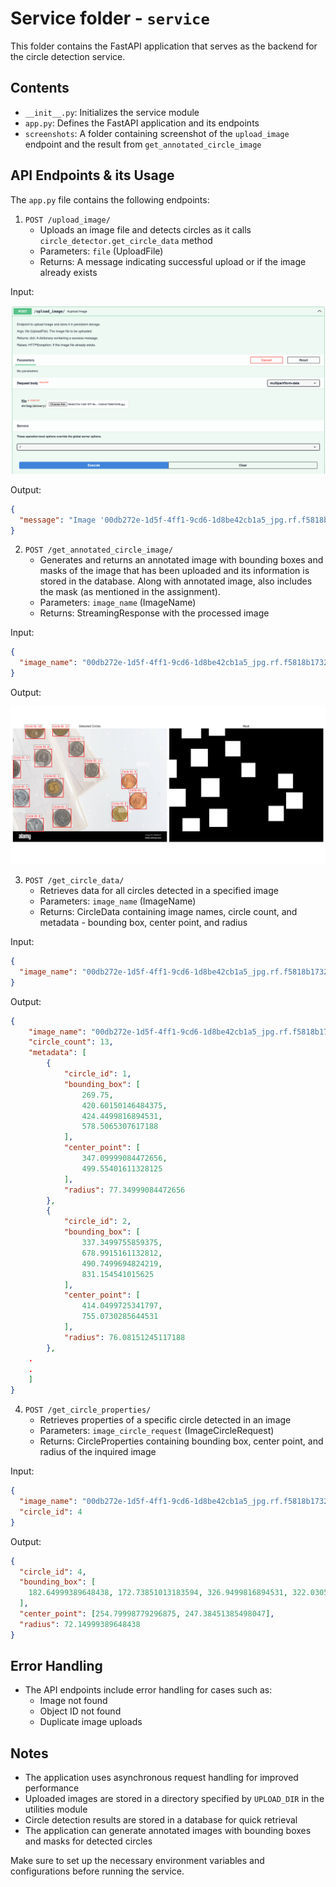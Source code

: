 # Service folder - `service`

This folder contains the FastAPI application that serves as the backend for the circle detection service.

## Contents

- `__init__.py`: Initializes the service module
- `app.py`: Defines the FastAPI application and its endpoints
- `screenshots`: A folder containing screenshot of the `upload_image` endpoint and the result from `get_annotated_circle_image`

## API Endpoints & its Usage

The `app.py` file contains the following endpoints:

1. `POST /upload_image/`
   - Uploads an image file and detects circles as it calls `circle_detector.get_circle_data` method
   - Parameters: `file` (UploadFile)
   - Returns: A message indicating successful upload or if the image already exists

Input:

![Input](screenshots/1.png)

Output:

```json
{
  "message": "Image '00db272e-1d5f-4ff1-9cd6-1d8be42cb1a5_jpg.rf.f5818b173262a6f187db2af748531648.jpg' uploaded successfully."
}
```

2. `POST /get_annotated_circle_image/`
   - Generates and returns an annotated image with bounding boxes and masks of the image that has been uploaded and its information is stored in the database. Along with annotated image, also includes the mask (as mentioned in the assignment).
   - Parameters: `image_name` (ImageName)
   - Returns: StreamingResponse with the processed image

Input:

```json
{
  "image_name": "00db272e-1d5f-4ff1-9cd6-1d8be42cb1a5_jpg.rf.f5818b173262a6f187db2af748531648.jpg"
}
```

Output:

![Input](screenshots/2.png)

3. `POST /get_circle_data/`
   - Retrieves data for all circles detected in a specified image
   - Parameters: `image_name` (ImageName)
   - Returns: CircleData containing image names, circle count, and metadata - bounding box, center point, and radius

Input:

```json
{
  "image_name": "00db272e-1d5f-4ff1-9cd6-1d8be42cb1a5_jpg.rf.f5818b173262a6f187db2af748531648.jpg"
}
```

Output:

```json
{
    "image_name": "00db272e-1d5f-4ff1-9cd6-1d8be42cb1a5_jpg.rf.f5818b173262a6f187db2af748531648.jpg",
    "circle_count": 13,
    "metadata": [
        {
            "circle_id": 1,
            "bounding_box": [
                269.75,
                420.60150146484375,
                424.4499816894531,
                578.5065307617188
            ],
            "center_point": [
                347.09999084472656,
                499.55401611328125
            ],
            "radius": 77.34999084472656
        },
        {
            "circle_id": 2,
            "bounding_box": [
                337.3499755859375,
                678.9915161132812,
                490.7499694824219,
                831.154541015625
            ],
            "center_point": [
                414.0499725341797,
                755.0730285644531
            ],
            "radius": 76.08151245117188
        },
    .
    .
    ]
}
```

4. `POST /get_circle_properties/`
   - Retrieves properties of a specific circle detected in an image
   - Parameters: `image_circle_request` (ImageCircleRequest)
   - Returns: CircleProperties containing bounding box, center point, and radius of the inquired image

Input:

```json
{
  "image_name": "00db272e-1d5f-4ff1-9cd6-1d8be42cb1a5_jpg.rf.f5818b173262a6f187db2af748531648.jpg",
  "circle_id": 4
}
```

Output:

```json
{
  "circle_id": 4,
  "bounding_box": [
    182.64999389648438, 172.73851013183594, 326.9499816894531, 322.030517578125
  ],
  "center_point": [254.79998779296875, 247.38451385498047],
  "radius": 72.14999389648438
}
```

## Error Handling

- The API endpoints include error handling for cases such as:
  - Image not found
  - Object ID not found
  - Duplicate image uploads

## Notes

- The application uses asynchronous request handling for improved performance
- Uploaded images are stored in a directory specified by `UPLOAD_DIR` in the utilities module
- Circle detection results are stored in a database for quick retrieval
- The application can generate annotated images with bounding boxes and masks for detected circles

Make sure to set up the necessary environment variables and configurations before running the service.
